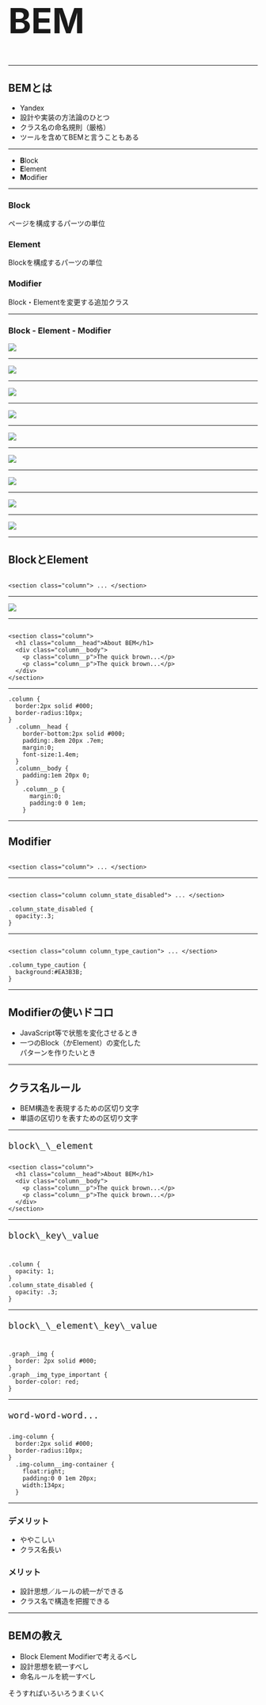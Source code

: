 <h1 style="font-size:5em">BEM</h1>

----

## BEMとは

* Yandex
* 設計や実装の方法論のひとつ
* クラス名の命名規則（厳格）
* ツールを含めてBEMと言うこともある

---

<ul class="bigList">
<li><strong>B</strong>lock</li>
<li><strong>E</strong>lement</li>
<li><strong>M</strong>odifier</li>
</ul>

---

### Block

ページを構成するパーツの単位

### Element

Blockを構成するパーツの単位

### Modifier

Block・Elementを変更する追加クラス

----

### Block - Element - Modifier

![](img/bem-exp/1.png)

---

![](img/bem-exp/2.png)

---

![](img/bem-exp/3.png)

---

![](img/bem-exp/4.png)

---

![](img/bem-exp/5.png)

---

![](img/bem-exp/6.png)

---

![](img/bem-exp/7.png)

---

![](img/bem-exp/8.png)

---

![](img/bem-exp/9.png)

----

## BlockとElement

<div class="my-img"><img src="img/bem-exp/block-exp.png" alt=""></div>

```
<section class="column"> ... </section>
```

---

![](img/bem-exp/block-exp2.png)

---

<div class="my-img"><img src="img/bem-exp/block-exp.png" alt=""></div>

```
<section class="column">
  <h1 class="column__head">About BEM</h1>
  <div class="column__body">
    <p class="column__p">The quick brown...</p>
    <p class="column__p">The quick brown...</p>
  </div>
</section>
```

---

```
.column {
  border:2px solid #000;
  border-radius:10px;
}
  .column__head {
    border-bottom:2px solid #000;
    padding:.8em 20px .7em;
    margin:0;
    font-size:1.4em;
  }
  .column__body {
    padding:1em 20px 0;
  }
    .column__p {
      margin:0;
      padding:0 0 1em;
    }
```

----

## Modifier

<div class="my-img"><img src="img/bem-exp/block-exp.png" alt=""></div>

```
<section class="column"> ... </section>
```

---

<div class="my-img"><img src="img/bem-exp/mod-exp.png" alt=""></div>

```
<section class="column column_state_disabled"> ... </section>
```

```
.column_state_disabled {
  opacity:.3;
}
```

---

<div class="my-img"><img src="img/bem-exp/mod-exp2.png" alt=""></div>

```
<section class="column column_type_caution"> ... </section>
```

```
.column_type_caution {
  background:#EA3B3B;
}
```

---

## Modifierの使いドコロ

* JavaScript等で状態を変化させるとき
* 一つのBlock（かElement）の変化した<br>パターンを作りたいとき

----

## クラス名ルール

* BEM構造を表現するための区切り文字
* 単語の区切りを表すための区切り文字

---

<p style="font-size:1.5em; padding-bottom:.25em"><code>block\_\_element</code></p>

```
<section class="column">
  <h1 class="column__head">About BEM</h1>
  <div class="column__body">
    <p class="column__p">The quick brown...</p>
    <p class="column__p">The quick brown...</p>
  </div>
</section>
```

---

<p style="font-size:1.5em; padding-bottom:.25em"><code>block\_key\_value</code></p>

<div class="my-img"><img src="img/bem-exp/mod-exp4.png" alt=""></div>

```
.column {
  opacity: 1;
}
.column_state_disabled {
  opacity: .3;
}
```

---

<p style="font-size:1.5em; padding-bottom:.25em"><code>block\_\_element\_key\_value</code></p>

<div class="my-img"><img src="img/bem-exp/mod-exp3.png" alt=""></div>

```
.graph__img {
  border: 2px solid #000;
}
.graph__img_type_important {
  border-color: red;
}
```

---

<p style="font-size:1.5em; padding-bottom:.25em"><code>word-word-word...</code></p>

```
.img-column {
  border:2px solid #000;
  border-radius:10px;
}
  .img-column__img-container {
    float:right;
    padding:0 0 1em 20px;
    width:134px;
  }
```

---

### デメリット

* ややこしい
* クラス名長い

### メリット

* 設計思想／ルールの統一ができる
* クラス名で構造を把握できる

----

## BEMの教え

* Block Element Modifierで考えるべし
* 設計思想を統一すべし
* 命名ルールを統一すべし

そうすればいろいろうまくいく

